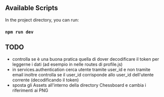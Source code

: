 ## Available Scripts

In the project directory, you can run:

### `npm run dev`

## TODO

- controlla se è una buona pratica quella di dover decodificare il token per leggerne i dati (ad esempio in nelle routes di profile.js)
- in services.authentication cerca utente tramite user_id e non tramite email inoltre controlla se il user_id corrisponde allo user_id dell'utente corrente (decodificando il token)
- sposta gli Assets all'interno della directory Chessboard e cambia i riferimenti ai PNG